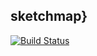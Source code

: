 ## sketchmap}
[![Build Status](https://travis-ci.org/stites/sketchmap.svg?branch=master)](https://travis-ci.org/stites/sketchmap)